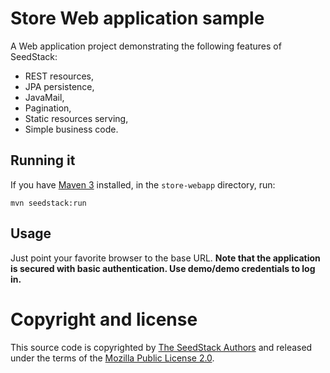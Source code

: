 # Store Web application sample 

A Web application project demonstrating the following features of SeedStack:

* REST resources,
* JPA persistence,
* JavaMail,
* Pagination,
* Static resources serving,
* Simple business code.

## Running it

If you have [Maven 3](http://maven.apache.org/) installed, in the `store-webapp` directory, run:

    mvn seedstack:run

## Usage

Just point your favorite browser to the base URL.
**Note that the application is secured with basic authentication. Use demo/demo credentials to log in.**
    
# Copyright and license

This source code is copyrighted by [The SeedStack Authors](https://github.com/seedstack/seedstack/blob/master/AUTHORS) and
released under the terms of the [Mozilla Public License 2.0](https://www.mozilla.org/MPL/2.0/).

